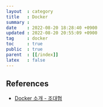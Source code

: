```yaml
---
layout  : category
title   : Docker
summary : 
date    : 2022-08-20 18:28:40 +0900
updated : 2022-08-20 20:55:09 +0900
tag     : docker
toc     : true
public  : true
parent  : [[/index]]
latex   : false
---
```


## References

- [Docker 소개 - 조대협](https://bcho.tistory.com/805)